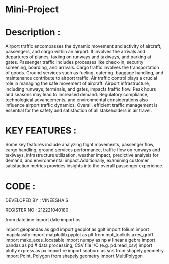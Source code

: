 # Mini-Project
# Description :
Airport traffic encompasses the dynamic movement and activity of aircraft, passengers, and cargo within an airport. It involves the arrivals and departures of planes, taxiing on runways and taxiways, and parking at gates. Passenger traffic includes processes like check-in, security screening, boarding, and arrivals. Cargo traffic involves the transportation of goods. Ground services such as fueling, catering, baggage handling, and maintenance contribute to airport traffic. Air traffic control plays a crucial role in managing the safe movement of aircraft. Airport infrastructure, including runways, terminals, and gates, impacts traffic flow. Peak hours and seasons may lead to increased demand. Regulatory compliance, technological advancements, and environmental considerations also influence airport traffic dynamics. Overall, efficient traffic management is essential for the safety and satisfaction of all stakeholders in air travel.
# KEY FEATURES :
 Some key features include analyzing flight movements, passenger flow, cargo handling, ground services performance, traffic flow on runways and taxiways, infrastructure utilization, weather impact, predictive analysis for demand, and environmental impact.Additionally, examining customer satisfaction metrics provides insights into the overall passenger experience. 
# CODE :
DEVELOPED BY : VINEESHA S

REGISTER NO : 212221040180

from datetime import date
import os

import geopandas as gpd
import geoplot as gplt
import folium
import mapclassify
import matplotlib.pyplot as plt
from mpl_toolkits.axes_grid1 import make_axes_locatable
import numpy as np # linear algebra
import pandas as pd # data processing, CSV file I/O (e.g. pd.read_csv)
import plotly.express as px
import re
import seaborn as sns
from shapely.geometry import Point, Polygon
from shapely.geometry import MultiPolygon
